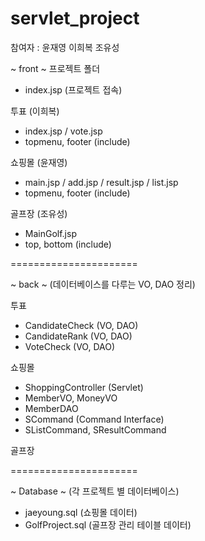 # servlet_project
참여자 : 윤재영 이희복 조유성

~ front ~
프로젝트 폴더
- index.jsp (프로젝트 접속)

투표 (이희복)
- index.jsp / vote.jsp
- topmenu, footer (include)

쇼핑몰 (윤재영)
- main.jsp / add.jsp / result.jsp / list.jsp
- topmenu, footer (include)

골프장 (조유성)
- MainGolf.jsp
- top, bottom (include)

======================

~ back ~
(데이터베이스를 다루는 VO, DAO 정리)

투표
- CandidateCheck (VO, DAO)
- CandidateRank (VO, DAO)
- VoteCheck (VO, DAO)

쇼핑몰
- ShoppingController (Servlet)
- MemberVO, MoneyVO
- MemberDAO
- SCommand (Command Interface)
- SListCommand, SResultCommand

골프장

======================

~ Database ~
(각 프로젝트 별 데이터베이스)
- jaeyoung.sql (쇼핑몰 데이터)
- GolfProject.sql (골프장 관리 테이블 데이터)
